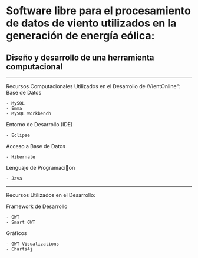 # Software libre para el procesamiento de datos de viento utilizados en la generación de energía eólica: 
## Diseño y desarrollo de una herramienta computacional
---
Recursos Computacionales Utilizados en el Desarrollo de \VientOnline":
Base de Datos

    - MySQL
    - Emma
    - MySQL Workbench

Entorno de Desarrollo (IDE)

    - Eclipse

Acceso a Base de Datos

    - Hibernate

Lenguaje de Programacion

    - Java
---
Recursos Utilizados en el Desarrollo:

Framework de Desarrollo
   
    - GWT
    - Smart GWT

Gráficos

    - GWT Visualizations
    - Charts4j
